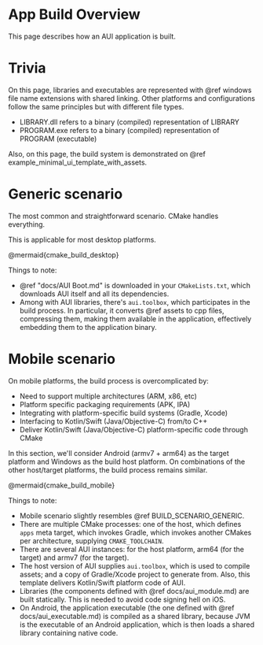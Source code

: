# App Build Overview

This page describes how an AUI application is built.

# Trivia

On this page, libraries and executables are represented with @ref windows file name extensions with shared linking.
Other platforms and configurations follow the same principles but with different file types.

- LIBRARY.dll refers to a binary (compiled) representation of LIBRARY
- PROGRAM.exe refers to a binary (compiled) representation of PROGRAM (executable)

Also, on this page, the build system is demonstrated on @ref example_minimal_ui_template_with_assets.

# Generic scenario

The most common and straightforward scenario. CMake handles everything.

This is applicable for most desktop platforms.

@mermaid{cmake_build_desktop}

Things to note:

- @ref "docs/AUI Boot.md" is downloaded in your `CMakeLists.txt`, which downloads AUI itself and all its dependencies.
- Among with AUI libraries, there's `aui.toolbox`, which participates in the build process. In particular, it converts
  @ref assets to cpp files, compressing them, making them available in the application, effectively embedding them to
  the application binary.

# Mobile scenario

On mobile platforms, the build process is overcomplicated by:

- Need to support multiple architectures (ARM, x86, etc)
- Platform specific packaging requirements (APK, IPA)
- Integrating with platform-specific build systems (Gradle, Xcode)
- Interfacing to Kotlin/Swift (Java/Objective-C) from/to C++
- Deliver Kotlin/Swift (Java/Objective-C) platform-specific code through CMake

In this section, we'll consider Android (armv7 + arm64) as the target platform and Windows as the build host platform.
On combinations of the other host/target platforms, the build process remains similar.

@mermaid{cmake_build_mobile}

Things to note:

- Mobile scenario slightly resembles @ref BUILD_SCENARIO_GENERIC.
- There are multiple CMake processes: one of the host, which defines `apps` meta target, which invokes Gradle, which
  invokes another CMakes per architecture, supplying `CMAKE_TOOLCHAIN`.
- There are several AUI instances: for the host platform, arm64 (for the target) and armv7 (for the target).
- The host version of AUI supplies `aui.toolbox`, which is used to compile assets; and a copy of Gradle/Xcode project
  to generate from. Also, this template delivers Kotlin/Swift platform code of AUI.
- Libraries (the components defined with @ref docs/aui_module.md) are built statically. This is needed to avoid code signing
  hell on iOS.
- On Android, the application executable (the one defined with @ref docs/aui_executable.md) is compiled as a shared library,
  because JVM is the executable of an Android application, which is then loads a shared library containing native code.